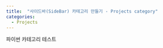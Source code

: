 ```yaml
---
title:  "사이드바(SideBar) 카테고리 만들기 - Projects category"
categories:
  - Projects
---
```


파이썬 카테고리 테스트
